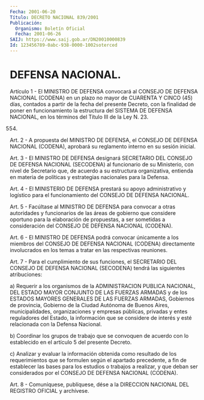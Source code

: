 ```yaml
---
Fecha: 2001-06-20
Título: DECRETO NACIONAL 839/2001
Publicación:
  Organismo: Boletín Oficial
  Fecha: 2001-06-26
SAIJ: https://www.saij.gob.ar/DN20010000839
Id: 123456789-0abc-938-0000-1002soterced
---
```

# DEFENSA NACIONAL.

<a id="1"></a>
Artículo  1  -  El  MINISTRO  DE  DEFENSA convocará al CONSEJO DE DEFENSA NACIONAL (CODENA) en un plazo  no mayor de CUARENTA Y CINCO (45) días, contados a partir de la fecha  del presente Decreto, con la finalidad de poner en funcionamiento la  estructura  del SISTEMA DE DEFENSA NACIONAL, en los términos del Título III de la Ley N. 23.

554.

<a id="2"></a>
Art.  2  -  A  propuesta  del MINISTRO DE DEFENSA, el CONSEJO  DE DEFENSA NACIONAL (CODENA), aprobará  su  reglamento  interno  en su sesión inicial.

<a id="3"></a>
Art.  3 - El MINISTRO DE DEFENSA designará SECRETARIO DEL CONSEJO DE DEFENSA  NACIONAL  (SECODENA)  al funcionario de su Ministerio, con nivel de Secretario que, de acuerdo a su estructura organizativa,  entienda  en  materia de  políticas  y  estrategias nacionales para la Defensa.

<a id="4"></a>
Art. 4 - El MINISTERIO DE DEFENSA prestará su apoyo administrativo y logístico para  el  funcionamiento del CONSEJO DE DEFENSA NACIONAL.

<a id="5"></a>
Art. 5 - Facúltase al MINISTRO DE DEFENSA  para  convocar a otras autoridades y funcionarios de las áreas de gobierno  que considere oportuno  para  la  elaboración de propuestas, a ser sometidas  a consideración    del  CONSEJO  DE  DEFENSA  NACIONAL  (CODENA).

<a id="6"></a>
Art. 6 - El MINISTRO  DE  DEFENSA  podrá convocar únicamente a los miembros  del CONSEJO DE DEFENSA NACIONAL  (CODENA)  directamente involucrados  en  los  temas  a tratar en las respectivas reuniones.

<a id="7"></a>
Art. 7 - Para el cumplimiento de sus funciones, el SECRETARIO DEL CONSEJO  DE  DEFENSA NACIONAL (SECODENA)  tendrá  las  siguientes atribuciones:

a) Requerir a los organismos de la ADMINISTRACION PUBLICA NACIONAL, DEL ESTADO MAYOR CONJUNTO DE LAS FUERZAS ARMADAS y  de los ESTADOS MAYORES GENERALES DE LAS  FUERZAS  ARMADAS, Gobiernos de provincia, Gobierno  de la Ciudad Autónoma de Buenos Aires,  municipalidades, organizaciones   y empresas públicas, privadas y entes reguladores del Estado, la información  que  se considere de interés  y  esté relacionada con la Defensa Nacional.

b) Coordinar los grupos de trabajo que se convoquen de acuerdo con lo  establecido  en   el  artículo  5  del  presente  Decreto.

c) Analizar y evaluar la información obtenida como resultado de los requerimientos que se formulen según el apartado precedente, a fin de establecer las bases para los estudios o trabajos a realizar, y que  deban  ser considerados por el  CONSEJO  DE  DEFENSA  NACIONAL (CODENA).

<a id="8"></a>
Art. 8 - Comuníquese, publíquese, dése a la DIRECCION NACIONAL DEL REGISTRO  OFICIAL  y  archívese.